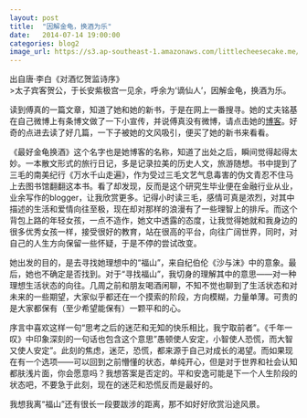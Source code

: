 ```yaml
---
layout: post
title:  "因解金龟，换酒为乐"
date:   2014-07-14 19:00:00
categories: blog2
image_url: https://s3.ap-southeast-1.amazonaws.com/littlecheesecake.me/blog-post/blog2/archive/15996966880_41b6d05333_k.jpg"
---
```


<figcaption>
出自唐·李白《对酒忆贺监诗序》
</figcaption>
>太子宾客贺公，于长安紫极宫一见余，呼余为‘谪仙人’，因解金龟，换酒为乐。

读到傅真的一篇文章，知道了她和她的新书，于是在网上一番搜寻。她的丈夫铭基在自己微博上有条博文做了一下小宣传，并说傅真没有微博，请点击她的[博客](http://fz0512.com/)。好奇的点进去读了好几篇，一下子被她的文风吸引，便买了她的新书来看看。

《最好金龟换酒》这个名字也是她博客的名称，知道了出处之后，瞬间觉得起得太妙。一本散文形式的旅行日记，多是记录拉美的历史人文，旅游随想。书中提到了三毛的南美纪行《万水千山走遍》，作为受过三毛文艺气息毒害的伪文青忍不住马上去图书馆翻翻这本书。看了却发现，反而是这个研究生毕业便在金融行业从业，业余写作的blogger，让我欣赏更多。记得小时读三毛，感情可真是浓烈，对其中描述的生活和爱情向往至极，现在却对那样的浪漫有了一些理智上的排斥。而这个背包上路的年轻女孩，一点不造作，她文中透露的态度，让我觉得她就和我身边的很多优秀女孩一样，接受很好的教育，站在很高的平台，向往广阔世界，同时，对自己的人生方向保留一些怀疑，于是不停的尝试改变。

她出发的目的，是去寻找她理想中的“福山”，来自纪伯伦《沙与沫》中的意象。最后，她也不确定是否找到。对于“寻找福山”，我切身的理解其中的意思——对一种理想生活状态的向往。几周之前和朋友喝酒闲聊，不知不觉也聊到了生活状态和对未来的一些期望，大家似乎都还在一个摸索的阶段，方向模糊，力量单薄。可贵的是大家都保有（至少希望能保有）一颗平和的心。

序言中喜欢这样一句“思考之后的迷茫和无知的快乐相比，我宁取前者”。《千年一叹》中印象深刻的一句话也包含这个意思”愚顿使人安定，小智使人恐慌，而大智又使人安定”。此刻的焦虑，迷茫，恐慌，都来源于自己对成长的渴望。而如果现在有一个选项——可以回到之前懵懂的状态，单纯开心，但是对于世界和社会认知都肤浅片面，你会愿意吗？我想答案是否定的。平和安逸可能是下一个人生阶段的状态吧，不要急于此刻，现在的迷茫和恐慌反而是最好的。

我想我离“福山”还有很长一段要跋涉的距离，那不如好好欣赏沿途风景。